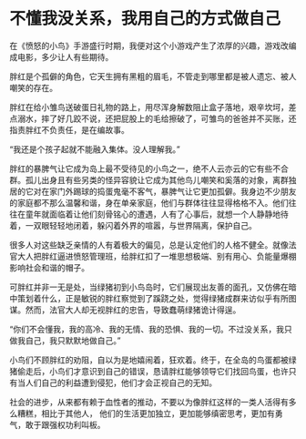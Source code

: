 # 不懂我没关系，我用自己的方式做自己

在《愤怒的小鸟》手游盛行时期，我便对这个小游戏产生了浓厚的兴趣，游戏改编成电影，多少让人有些期待。 

胖红是个孤僻的角色，它天生拥有黑粗的眉毛，不管走到哪里都是被人遗忘、被人嘲笑的存在。 

胖红在给小雏鸟送破蛋日礼物的路上，用尽浑身解数阻止盒子落地，艰辛坎坷，差点溺水，摔了好几跤不说，还把屁股上的毛给擦破了，可雏鸟的爸爸并不买账，还指责胖红不负责任，是在编故事。 

“我还是个孩子起就不能融入集体。没人理解我。” 

胖红的暴脾气让它成为岛上最不受待见的小鸟之一，绝不人云亦云的它有些不合群。孤儿出身且有些另类的怪异容貌让它成为其他鸟儿嘲笑和奚落的对象，离群独居的它对在家门外踢球的捣蛋鬼毫不客气，暴脾气让它更加孤僻。我身边不少朋友的家庭都不那么温馨和谐，身在单亲家庭，他们与群体往往显得格格不入。他们往往在童年就面临着让他们刻骨铭心的遭遇，人有了心事后，就想一个人静静地待着，一双眼轻轻地闭着，躲闪着外界的喧嚣，与世界隔离，保护自己。 

很多人对这些缺乏亲情的人有着极大的偏见，总是认定他们的人格不健全。就像法官大人把胖红逼进愤怒管理班，给胖红扣了一堆思想极端、别有用心、负能量爆棚影响社会和谐的帽子。 

可胖红并非一无是处，当绿猪初到小鸟岛时，它们展现出友善的面孔，又仿佛在暗中策划着什么，正是敏锐的胖红察觉到了蹊跷之处，觉得绿猪成群来访似乎有所图谋。然而，法官大人却无视胖红的忠告，导致蠢萌绿猪诡计得逞。 

“你们不会懂我，我的高冷、我的无情、我的恐惧、我的一切。不过没关系，我只做我自己，我只默默地做自己。” 

小鸟们不顾胖红的劝阻，自以为是地嬉闹着，狂欢着。终于，在全岛的鸟蛋都被绿猪偷走后，小鸟们才意识到自己的错误，恳请胖红能够领导它们找回鸟蛋，也许只有当人们自己的利益遭到侵犯，他们才会正视自己的无知。 

社会的进步，从来都有赖于血性者的推动，不要以为像胖红这样的一类人活得有多么糟糕，相比于其他人， 他们的生活更加独立，更加能够缜密思考，更加有勇气，敢于跟强权功利叫板。